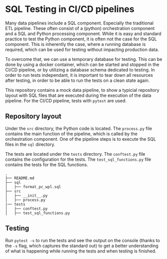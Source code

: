 # SQL Testing in CI/CD pipelines
Many data pipelines include a SQL component. Especially the traditional ETL pipeline. These often consist of a (python) orchestration component and a SQL and Python processing component. While it is easy and standard practice to test the Python component, it is often not the case for the SQL component. This is inherently the case, where a running database is required, which can be used for testing without impacting production data.

To overcome that, we can use a temporary database for testing. This can be done by using a docker container, which can be started and stopped in the CI/CD pipeline, or by utilizing a database schema dedicated to testing. In order to run tests independant, it is important to tear down all resources after testing, in order to be able to run the tests on a clean state again.

This repository contains a mock data pipeline, to show a typicial repository layout with SQL files that are executed during the execution of the data pipeline. For the CI/CD pipeline, tests with `pytest` are used. 

## Repository layout
Under the `src` directory, the Python code is located. The `process.py` file contains the main function of the pipeline, which is called by the orchestration component. One of the pipeline steps is to execute the SQL files in the `sql` directory.

The tests are located under the `tests` directory. The `conftest.py` file contains the configuration for the tests. The `test_sql_functions.py` file contains the tests for the SQL functions.
```
.
├── README.md
├── sql
│   ├── format_pc_wpl.sql
├── src
│   ├── __init__.py
│   ├── process.py
|── tests
│   ├── conftest.py
│   ├── test_sql_functions.py
```
## Testing
Run `pytest -s` to run the tests and see the output on the console (thanks to the `-s` flag, which captures the standard out) to get a better understanding of what is happening while running the tests and when testing is finished.